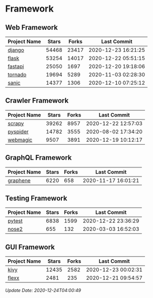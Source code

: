 # Framework

## Web Framework
| Project Name | Stars | Forks | Last Commit |
| ------------ | ----- | ----- | ----------- |
| [django](https://github.com/django/django) | 54468 | 23417 | 2020-12-23 16:21:25 |
| [flask](https://github.com/pallets/flask) | 53254 | 14017 | 2020-12-22 05:51:15 |
| [fastapi](https://github.com/tiangolo/fastapi) | 25050 | 1697 | 2020-12-20 19:18:06 |
| [tornado](https://github.com/tornadoweb/tornado) | 19694 | 5289 | 2020-11-03 02:28:30 |
| [sanic](https://github.com/huge-success/sanic) | 14377 | 1306 | 2020-12-10 07:25:12 |

## Crawler Framework
| Project Name | Stars | Forks | Last Commit |
| ------------ | ----- | ----- | ----------- |
| [scrapy](https://github.com/scrapy/scrapy) | 39262 | 8957 | 2020-12-22 12:57:03 |
| [pyspider](https://github.com/binux/pyspider) | 14782 | 3555 | 2020-08-02 17:34:20 |
| [webmagic](https://github.com/code4craft/webmagic) | 9507 | 3891 | 2020-12-19 10:12:17 |

## GraphQL Framework
| Project Name | Stars | Forks | Last Commit |
| ------------ | ----- | ----- | ----------- |
| [graphene](https://github.com/graphql-python/graphene) | 6220 | 658 | 2020-11-17 16:01:21 |

## Testing Framework
| Project Name | Stars | Forks | Last Commit |
| ------------ | ----- | ----- | ----------- |
| [pytest](https://github.com/pytest-dev/pytest) | 6838 | 1599 | 2020-12-22 23:36:29 |
| [nose2](https://github.com/nose-devs/nose2) | 655 | 132 | 2020-03-03 16:52:03 |

## GUI Framework
| Project Name | Stars | Forks | Last Commit |
| ------------ | ----- | ----- | ----------- |
| [kivy](https://github.com/kivy/kivy) | 12435 | 2582 | 2020-12-23 00:02:31 |
| [flexx](https://github.com/flexxui/flexx) | 2481 | 235 | 2020-12-21 09:54:57 |

*Update Date: 2020-12-24T04:00:49*